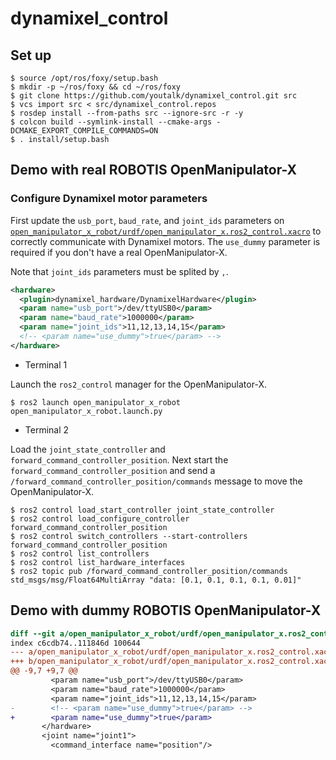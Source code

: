 # dynamixel_control

## Set up

```shell
$ source /opt/ros/foxy/setup.bash
$ mkdir -p ~/ros/foxy && cd ~/ros/foxy
$ git clone https://github.com/youtalk/dynamixel_control.git src
$ vcs import src < src/dynamixel_control.repos
$ rosdep install --from-paths src --ignore-src -r -y
$ colcon build --symlink-install --cmake-args -DCMAKE_EXPORT_COMPILE_COMMANDS=ON
$ . install/setup.bash
```

## Demo with real ROBOTIS OpenManipulator-X

### Configure Dynamixel motor parameters

First update the `usb_port`, `baud_rate`, and `joint_ids` parameters on [`open_manipulator_x_robot/urdf/open_manipulator_x.ros2_control.xacro`](https://github.com/youtalk/dynamixel_control/blob/main/open_manipulator_x_robot/urdf/open_manipulator_x.ros2_control.xacro#L9-L12) to correctly communicate with Dynamixel motors.
The `use_dummy` parameter is required if you don't have a real OpenManipulator-X.

Note that `joint_ids` parameters must be splited by `,`.

```xml
<hardware>
  <plugin>dynamixel_hardware/DynamixelHardware</plugin>
  <param name="usb_port">/dev/ttyUSB0</param>
  <param name="baud_rate">1000000</param>
  <param name="joint_ids">11,12,13,14,15</param>
  <!-- <param name="use_dummy">true</param> -->
</hardware>
```

- Terminal 1

Launch the `ros2_control` manager for the OpenManipulator-X.

```shell
$ ros2 launch open_manipulator_x_robot open_manipulator_x_robot.launch.py
```

- Terminal 2

Load the `joint_state_controller` and `forward_command_controller_position`.
Next start the `forward_command_controller_position` and send a `/forward_command_controller_position/commands` message to move the OpenManipulator-X.

```shell
$ ros2 control load_start_controller joint_state_controller
$ ros2 control load_configure_controller forward_command_controller_position
$ ros2 control switch_controllers --start-controllers forward_command_controller_position
$ ros2 control list_controllers
$ ros2 control list_hardware_interfaces
$ ros2 topic pub /forward_command_controller_position/commands std_msgs/msg/Float64MultiArray "data: [0.1, 0.1, 0.1, 0.1, 0.01]"
```

## Demo with dummy ROBOTIS OpenManipulator-X

```diff
diff --git a/open_manipulator_x_robot/urdf/open_manipulator_x.ros2_control.xacro b/open_manipulator_x_robot/urdf/open_manipulator_x.ros2_control.xacro
index c6cdb74..111846d 100644
--- a/open_manipulator_x_robot/urdf/open_manipulator_x.ros2_control.xacro
+++ b/open_manipulator_x_robot/urdf/open_manipulator_x.ros2_control.xacro
@@ -9,7 +9,7 @@
         <param name="usb_port">/dev/ttyUSB0</param>
         <param name="baud_rate">1000000</param>
         <param name="joint_ids">11,12,13,14,15</param>
-        <!-- <param name="use_dummy">true</param> -->
+        <param name="use_dummy">true</param>
       </hardware>
       <joint name="joint1">
         <command_interface name="position"/>
```
